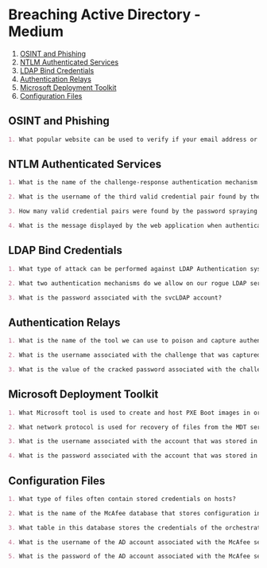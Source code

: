 # Breaching Active Directory - Medium

1. [OSINT and Phishing](#osint-and-phishing)
2. [NTLM Authenticated Services](#ntlm-authenticated-services)
3. [LDAP Bind Credentials](#ldap-bind-credentials)
4. [Authentication Relays](#authentication-relays)
5. [Microsoft Deployment Toolkit](#microsoft-deployment-toolkit)
6. [Configuration Files](#configuration-files)

## OSINT and Phishing

```markdown
1. What popular website can be used to verify if your email address or password has ever been exposed in a publicly disclosed data breach?
```

## NTLM Authenticated Services

```markdown
1. What is the name of the challenge-response authentication mechanism that uses NTLM?

2. What is the username of the third valid credential pair found by the password spraying script?

3. How many valid credential pairs were found by the password spraying script?

4. What is the message displayed by the web application when authenticating with a valid credential pair?
```

## LDAP Bind Credentials

```markdown
1. What type of attack can be performed against LDAP Authentication systems not commonly found against Windows Authentication systems?

2. What two authentication mechanisms do we allow on our rogue LDAP server to downgrade the authentication and make it clear text?

3. What is the password associated with the svcLDAP account?
```

## Authentication Relays

```markdown
1. What is the name of the tool we can use to poison and capture authentication requests on the network?

2. What is the username associated with the challenge that was captured?

3. What is the value of the cracked password associated with the challenge that was captured?
```

## Microsoft Deployment Toolkit

```markdown
1. What Microsoft tool is used to create and host PXE Boot images in organisations?

2. What network protocol is used for recovery of files from the MDT server?

3. What is the username associated with the account that was stored in the PXE Boot image?

4. What is the password associated with the account that was stored in the PXE Boot image?
```

## Configuration Files

```markdown
1. What type of files often contain stored credentials on hosts?

2. What is the name of the McAfee database that stores configuration including credentials used to connect to the orchestrator?

3. What table in this database stores the credentials of the orchestrator?

4. What is the username of the AD account associated with the McAfee service?

5. What is the password of the AD account associated with the McAfee service?
```
